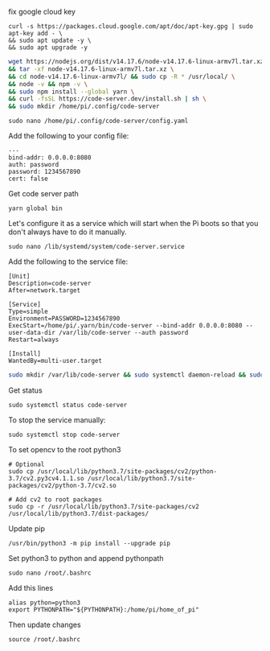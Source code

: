 
fix google cloud key

    curl -s https://packages.cloud.google.com/apt/doc/apt-key.gpg | sudo apt-key add - \
    && sudo apt update -y \
    && sudo apt upgrade -y

````bash
wget https://nodejs.org/dist/v14.17.6/node-v14.17.6-linux-armv7l.tar.xz \
&& tar -xf node-v14.17.6-linux-armv7l.tar.xz \
&& cd node-v14.17.6-linux-armv7l/ && sudo cp -R * /usr/local/ \
&& node -v && npm -v \
&& sudo npm install --global yarn \
&& curl -fsSL https://code-server.dev/install.sh | sh \
&& sudo mkdir /home/pi/.config/code-server
```` 

    sudo nano /home/pi/.config/code-server/config.yaml

Add the following to your config file:

````
---
bind-addr: 0.0.0.0:8080
auth: password
password: 1234567890
cert: false
````

Get code server path

    yarn global bin

Let's configure it as a service which will start when the Pi boots so that you don't always have to do it manually.

    sudo nano /lib/systemd/system/code-server.service

Add the following to the service file:

````
[Unit]
Description=code-server
After=network.target

[Service]
Type=simple
Environment=PASSWORD=1234567890
ExecStart=/home/pi/.yarn/bin/code-server --bind-addr 0.0.0.0:8080 --user-data-dir /var/lib/code-server --auth password
Restart=always

[Install]
WantedBy=multi-user.target
````

````bash
sudo mkdir /var/lib/code-server && sudo systemctl daemon-reload && sudo systemctl start code-server && sudo systemctl enable code-server
````

Get status

    sudo systemctl status code-server

To stop the service manually:

    sudo systemctl stop code-server

To set opencv to the root python3
    
    # Optional
    sudo cp /usr/local/lib/python3.7/site-packages/cv2/python-3.7/cv2.py3cv4.1.1.so /usr/local/lib/python3.7/site-packages/cv2/python-3.7/cv2.so    
    
    # Add cv2 to root packages
    sudo cp -r /usr/local/lib/python3.7/site-packages/cv2 /usr/local/lib/python3.7/dist-packages/

Update pip

    /usr/bin/python3 -m pip install --upgrade pip

Set python3 to python and append pythonpath

    sudo nano /root/.bashrc

Add this lines

    alias python=python3
    export PYTHONPATH="${PYTHONPATH}:/home/pi/home_of_pi"

Then update changes

    source /root/.bashrc